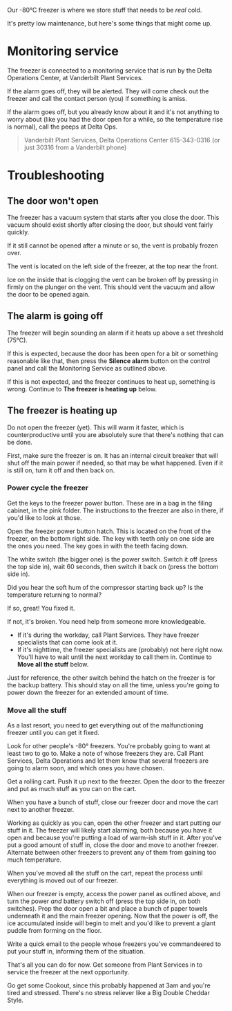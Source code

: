 <!-- TITLE: Minus 80 Freezer -->

Our -80&deg;C freezer is where we store stuff that needs to be *real* cold.

It's pretty low maintenance, but here's some things that might come up.
# Monitoring service
The freezer is connected to a monitoring service that is run by the Delta Operations Center, at Vanderbilt Plant Services.

If the alarm goes off, they will be alerted. They will come check out the freezer and call the contact person (you) if something is amiss.

If the alarm goes off, but you already know about it and it's not anything to worry about (like you had the door open for a while, so the temperature rise is normal), call the peeps at Delta Ops.  
> Vanderbilt Plant Services, Delta Operations Center
> 615-343-0316 (or just 30316 from a Vanderbilt phone)
# Troubleshooting
## The door won't open
The freezer has a vacuum system that starts after you close the door. This vacuum should exist shortly after closing the door, but should vent fairly quickly. 

If it still cannot be opened after a minute or so, the vent is probably frozen over.

The vent is located on the left side of the freezer, at the top near the front. 

Ice on the inside that is clogging the vent can be broken off by pressing in firmly on the plunger on the vent. This should vent the vacuum and allow the door to be opened again.

## The alarm is going off
The freezer will begin sounding an alarm if it heats up above a set threshold (75&deg;C).

If this is expected, because the door has been open for a bit or something reasonable like that, then press the **Silence alarm** button on the control panel and call the Monitoring Service as outlined above.

If this is not expected, and the freezer continues to heat up, something is wrong. Continue to **The freezer is heating up** below.

## The freezer is heating up
Do not open the freezer (yet). This will warm it faster, which is counterproductive until you are absolutely sure that there's nothing that can be done.

First, make sure the freezer is on. It has an internal circuit breaker that will shut off the main power if needed, so that may be what happened. Even if it is still on, turn it off and then back on.

### Power cycle the freezer
Get the keys to the freezer power button. These are in a bag in the filing cabinet, in the pink folder. The instructions to the freezer are also in there, if you'd like to look at those.

Open the freezer power button hatch. This is located on the front of the freezer, on the bottom right side. The key with teeth only on one side are the ones you need. The key goes in with the teeth facing down.

The white switch (the bigger one) is the power switch. Switch it off (press the top side in), wait 60 seconds, then switch it back on (press the bottom side in).

Did you hear the soft hum of the compressor starting back up? Is the temperature returning to normal? 

If so, great! You fixed it.

If not, it's broken. You need help from someone more knowledgeable. 
* If it's during the workday, call Plant Services. They have freezer specialists that can come look at it.
* If it's nighttime, the freezer specialists are (probably) not here right now. You'll have to wait until the next workday to call them in. Continue to **Move all the stuff** below.

Just for reference, the other switch behind the hatch on the freezer is for the backup battery. This should stay on all the time, unless you're going to power down the freezer for an extended amount of time.

### Move all the stuff
As a last resort, you need to get everything out of the malfunctioning freezer until you can get it fixed.

Look for other people's -80&deg; freezers. You're probably going to want at least two to go to. Make a note of whose freezers they are. Call Plant Services, Delta Operations and let them know that several freezers are going to alarm soon, and which ones you have chosen.

Get a rolling cart. Push it up next to the freezer. Open the door to the freezer and put as much stuff as you can on the cart.

When you have a bunch of stuff, close our freezer door and move the cart next to another freezer.

Working as quickly as you can, open the other freezer and start putting our stuff in it. The freezer will likely start alarming, both because you have it open and because you're putting a load of warm-ish stuff in it. After you've put a good amount of stuff in, close the door and move to another freezer. Alternate between other freezers to prevent any of them from gaining too much temperature.

When you've moved all the stuff on the cart, repeat the process until everything is moved out of our freezer.

When our freezer is empty, access the power panel as outlined above, and turn the power *and* battery switch off (press the top side in, on both switches). Prop the door open a bit and place a bunch of paper towels underneath it and the main freezer opening. Now that the power is off, the ice accumulated inside will begin to melt and you'd like to prevent a giant puddle from forming on the floor.

Write a quick email to the people whose freezers you've commandeered to put your stuff in, informing them of the situation. 

That's all you can do for now. Get someone from Plant Services in to service the freezer at the next opportunity.

Go get some Cookout, since this probably happened at 3am and you're tired and stressed. There's no stress reliever like a Big Double Cheddar Style.
